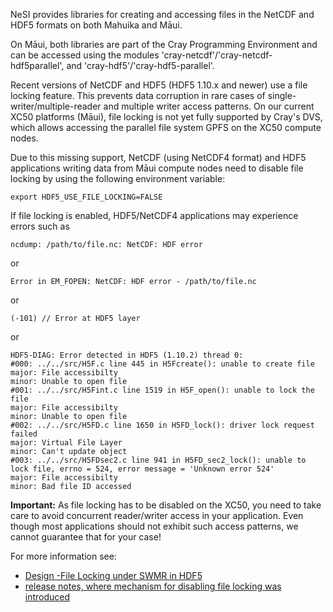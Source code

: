 NeSI provides libraries for creating and accessing files in the NetCDF
and HDF5 formats on both Mahuika and Māui.

On Māui, both libraries are part of the Cray Programming Environment and
can be accessed using the modules
\'cray-netcdf\'/\'cray-netcdf-hdf5parallel\', and
\'cray-hdf5\'/\'cray-hdf5-parallel\'.

Recent versions of NetCDF and HDF5 (HDF5 1.10.x and newer) use a file
locking feature. This prevents data corruption in rare cases of
single-writer/multiple-reader and multiple writer access patterns. On
our current XC50 platforms (Māui), file locking is not yet fully
supported by Cray\'s DVS, which allows accessing the parallel file
system GPFS on the XC50 compute nodes.

Due to this missing support, NetCDF (using NetCDF4 format) and HDF5
applications writing data from Māui compute nodes need to disable file
locking by using the following environment variable:

    export HDF5_USE_FILE_LOCKING=FALSE

If file locking is enabled, HDF5/NetCDF4 applications may experience
errors such as

    ncdump: /path/to/file.nc: NetCDF: HDF error

or

    Error in EM_FOPEN: NetCDF: HDF error - /path/to/file.nc 

or

    (-101) // Error at HDF5 layer

or

    HDF5-DIAG: Error detected in HDF5 (1.10.2) thread 0:
    #000: ../../src/H5F.c line 445 in H5Fcreate(): unable to create file
    major: File accessibilty
    minor: Unable to open file
    #001: ../../src/H5Fint.c line 1519 in H5F_open(): unable to lock the file
    major: File accessibilty
    minor: Unable to open file
    #002: ../../src/H5FD.c line 1650 in H5FD_lock(): driver lock request failed
    major: Virtual File Layer
    minor: Can't update object
    #003: ../../src/H5FDsec2.c line 941 in H5FD_sec2_lock(): unable to lock file, errno = 524, error message = 'Unknown error 524'
    major: File accessibilty
    minor: Bad file ID accessed

**Important:** As file locking has to be disabled on the XC50, you need
to take care to avoid concurrent reader/writer access in your
application. Even though most applications should not exhibit such
access patterns, we cannot guarantee that for your case!

For more information see:

-   [Design -File Locking under SWMR in
    HDF5](https://support.hdfgroup.org/HDF5/docNewFeatures/SWMR/Design-HDF5-FileLocking.pdf)
-   [release notes, where mechanism for disabling file locking was
    introduced](https://support.hdfgroup.org/ftp/HDF5/releases/ReleaseFiles/hdf5-1.10.1-RELEASE.txt)
